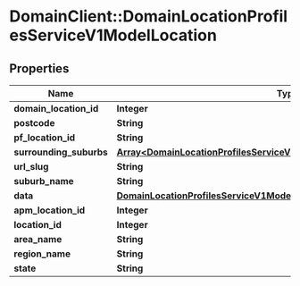 # DomainClient::DomainLocationProfilesServiceV1ModelLocation

## Properties
Name | Type | Description | Notes
------------ | ------------- | ------------- | -------------
**domain_location_id** | **Integer** |  | [optional] 
**postcode** | **String** |  | [optional] 
**pf_location_id** | **String** |  | [optional] 
**surrounding_suburbs** | [**Array&lt;DomainLocationProfilesServiceV1ModelLocationSurroundingSuburbs&gt;**](DomainLocationProfilesServiceV1ModelLocationSurroundingSuburbs.md) |  | [optional] 
**url_slug** | **String** |  | [optional] 
**suburb_name** | **String** |  | [optional] 
**data** | [**DomainLocationProfilesServiceV1ModelLocationData**](DomainLocationProfilesServiceV1ModelLocationData.md) |  | [optional] 
**apm_location_id** | **Integer** |  | [optional] 
**location_id** | **Integer** |  | [optional] 
**area_name** | **String** |  | [optional] 
**region_name** | **String** |  | [optional] 
**state** | **String** |  | [optional] 


